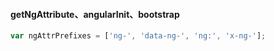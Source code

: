 #### getNgAttribute、angularInit、bootstrap

```javascript
var ngAttrPrefixes = ['ng-', 'data-ng-', 'ng:', 'x-ng-'];
```